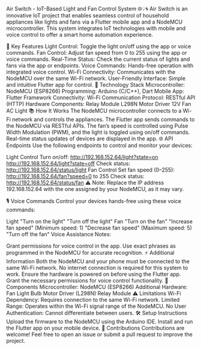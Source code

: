 Air Switch - IoT-Based Light and Fan Control System 🌐💡🌀
Air Switch is an innovative IoT project that enables seamless control of household appliances like lights and fans via a Flutter mobile app and a NodeMCU microcontroller. This system integrates IoT technologies with mobile and voice control to offer a smart home automation experience.

🌟 Key Features
Light Control: Toggle the light on/off using the app or voice commands.
Fan Control: Adjust fan speed from 0 to 255 using the app or voice commands.
Real-Time Status: Check the current status of lights and fans via the app or endpoints.
Voice Commands: Hands-free operation with integrated voice control.
Wi-Fi Connectivity: Communicates with the NodeMCU over the same Wi-Fi network.
User-Friendly Interface: Simple and intuitive Flutter app for control.
🚀 Technology Stack
Microcontroller: NodeMCU (ESP8266)
Programming: Arduino (C/C++), Dart
Mobile App: Flutter Framework
Connectivity: Wi-Fi
Communication Protocol: RESTful API (HTTP)
Hardware Components:
Relay Module
L298N Motor Driver
12V Fan
AC Light
📚 How It Works
The NodeMCU microcontroller connects to a Wi-Fi network and controls the appliances.
The Flutter app sends commands to the NodeMCU via RESTful APIs.
The fan’s speed is controlled using Pulse Width Modulation (PWM), and the light is toggled using on/off commands.
Real-time status updates of devices are displayed in the app.
🌐 API Endpoints
Use the following endpoints to control and monitor your devices:

Light Control
Turn on/off:
http://192.168.152.64/light?state=on
http://192.168.152.64/light?state=off
Check status:
http://192.168.152.64/status/light
Fan Control
Set fan speed (0–255):
http://192.168.152.64/fan?speed=0 to 255
Check status:
http://192.168.152.64/status/fan
⚠️ Note: Replace the IP address 192.168.152.64 with the one assigned by your NodeMCU, as it may vary.

🎙️ Voice Commands
Control your devices hands-free using these voice commands:

Light
"Turn on the light"
"Turn off the light"
Fan
"Turn on the fan"
"Increase fan speed" (Minimum speed: 1)
"Decrease fan speed" (Maximum speed: 5)
"Turn off the fan"
Voice Assistance Notes:

Grant permissions for voice control in the app.
Use exact phrases as programmed in the NodeMCU for accurate recognition.
⚡ Additional Information
Both the NodeMCU and your phone must be connected to the same Wi-Fi network.
No internet connection is required for this system to work.
Ensure the hardware is powered on before using the Flutter app.
Grant the necessary permissions for voice control functionality.
🔧 Components
Microcontroller:
NodeMCU (ESP8266)
Additional Hardware:
Fan
Light Bulb
Motor Driver (L298N)
Relay Module
⚠️ Limitations
Wi-Fi Dependency: Requires connection to the same Wi-Fi network.
Limited Range: Operates within the Wi-Fi signal range of the NodeMCU.
No User Authentication: Cannot differentiate between users.
🛠️ Setup Instructions
Upload the firmware to the NodeMCU using the Arduino IDE.
Install and run the Flutter app on your mobile device.
🤝 Contributions
Contributions are welcome! Feel free to open an issue or submit a pull request to improve the project.

